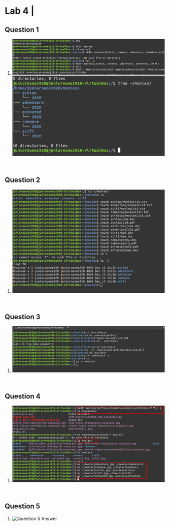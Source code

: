 # Lab 4 |


## Question 1
1. ![Question 1 Answer](../images/Lab-4/q1-5.png) 
 ![Question 1.5 Answer](../images/Lab-4/q1.png)
<br> 

## Question 2
1. ![Question 2 Answer](../images/Lab-4/q2.png)
<br> 

## Question 3
1. ![Question 3 Answer](../images/Lab-4/q3.png)
<br> 

## Question 4
1. ![Question 4 Answer](../images/Lab-4/q4.png)
<br> 

## Question 5
1. ![Question 5 Answer](../images/Lab-4/q5.png)
<br> 

